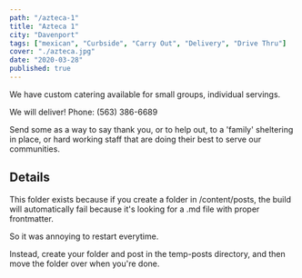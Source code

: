 ```yaml
---
path: "/azteca-1"
title: "Azteca 1"
city: "Davenport"
tags: ["mexican", "Curbside", "Carry Out", "Delivery", "Drive Thru"]
cover: "./azteca.jpg"
date: "2020-03-28"
published: true
---
```


We have custom catering available for small groups, individual servings.

We will deliver! Phone: (563) 386-6689

Send some as a way to say thank you, or to help out, to a 'family' sheltering in place, or hard working staff that are doing their best to serve our communities.

<!-- end Sample format -->

## Details

This folder exists because if you create a folder in /content/posts, the build will automatically fail because it's looking for a .md file with proper frontmatter.

So it was annoying to restart everytime.

Instead, create your folder and post in the temp-posts directory, and then move the folder over when you're done.
